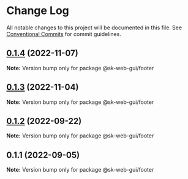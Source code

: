 # Change Log

All notable changes to this project will be documented in this file.
See [Conventional Commits](https://conventionalcommits.org) for commit guidelines.

## [0.1.4](https://github.com/Sundsvallskommun/web-shared-components/compare/@sk-web-gui/footer@0.1.3...@sk-web-gui/footer@0.1.4) (2022-11-07)

**Note:** Version bump only for package @sk-web-gui/footer

## [0.1.3](https://github.com/Sundsvallskommun/web-shared-components/compare/@sk-web-gui/footer@0.1.2...@sk-web-gui/footer@0.1.3) (2022-11-04)

**Note:** Version bump only for package @sk-web-gui/footer

## [0.1.2](https://github.com/Sundsvallskommun/web-shared-components/compare/@sk-web-gui/footer@0.1.1...@sk-web-gui/footer@0.1.2) (2022-09-22)

**Note:** Version bump only for package @sk-web-gui/footer

## 0.1.1 (2022-09-05)

**Note:** Version bump only for package @sk-web-gui/footer

